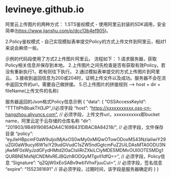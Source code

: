 # levineye.github.io

阿里云上传图片的两种方式：
1.STS鉴权模式 - 使用阿里云封装的SDK调用，安全简单(https://www.jianshu.com/p/dcc13b4ef905)。

2.Policy鉴权模式 - 自己实现模拟表单提交Policy的方式上传文件到阿里云，相对1来说会麻烦一些。

示例的代码段使用了方式2上传图片阿里云。
流程如下：
1.请求服务器，获取Policy相关信息并保存到本地。
2.上传图片之间先检查是否有获取有效Policy。若没有重新执行1，若有则往下执行。
2.通过模拟表单提交的方式上传图片到阿里云。
3.接收到返回信息为200或204时，证明上传文件以及成功。服务器不会在流中返回文件的url，需要自己做拼接。
5.已上传图片的拼接规则 --> host + dir + fileName(上传文件的名称)

服务器返回的Json格式Policy信息示例
{
    “data”: {
        “OSSAccessKeyId”: “TTTItPhBbakTH3JP”,//必须字段
        “host”: “https://xxxxxxxxxxx.oss-cn-hangzhou.aliyuncs.com”, // 必须字段，上传文件url，xxxxxxxxxxx即bucket name，阿里云定于云存储的仓库名称
        “dir”: “201903/9B4919085ADA4C169B431DBAC8A84218/”, // 必须字段，文件保存目录
        “policy”: “eyJleHBpcmF0aW9uIjoiMjAxOS0wMy0xMlQwOTowODoxMS43NzlaIiwiY29uZGl0aW9ucyI6W1siY29udGVudC1sZW5ndGgtcmFuZ2UiLDAsMTA0ODU3NjAwMF0sWyJzdGFydHMtd2l0aCIsIiRrZXkiLCIyMDE5MDMvOUI0OTE5MDg1QURBNEMxNjlCNDMxREJBQzhBODQyMTgvIl1dfQ==”, // 必须字段，Policy信息
        “Signature”: “qZQjW0xEoSABv9wb1VhxFjuuCuI=”, // 必须字段，签名信息
        “expire”: “1552381691” // 非必须字段，过期时间，该字段是服务器确定的
    }
}
